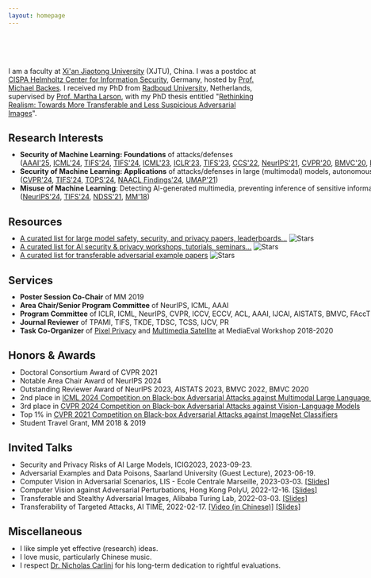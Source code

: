 ```yaml
---
layout: homepage
---
```


<h1 id="about-me"></h1>

<h2 style="margin: 80px 0px 10px;"></h2>

I am a faculty at [Xi'an Jiaotong University](http://en.xjtu.edu.cn/XJTU_Introduction/Introduction.htm) (XJTU), China. I was a postdoc at [CISPA Helmholtz Center for Information Security](https://cispa.de/en/about), Germany, hosted by [Prof. Michael Backes](https://michaelbackes.eu/aboutme.html).
I received my PhD from [Radboud University](https://www.ru.nl/english/), Netherlands, supervised by [Prof. Martha Larson](https://www.ru.nl/english/people/larson-m/), with my PhD thesis entitled "<a href="https://repository.ubn.ru.nl/handle/2066/245409">Rethinking Realism: Towards More Transferable and Less Suspicious Adversarial Images</a>".

## Research Interests
<ul style="margin:-5px 0 25px;width:950px">
  <li><strong>Security of Machine Learning: Foundations</strong> of attacks/defenses<br>
    (<a href="https://arxiv.org/abs/2412.18844">AAAI'25</a>, <a href="https://arxiv.org/abs/2312.07364">ICML'24</a>, <a href="https://ieeexplore.ieee.org/document/10795188">TIFS'24</a>, <a href="https://arxiv.org/abs/2305.05875">TIFS'24</a>, <a href="https://arxiv.org/abs/2301.13838">ICML'23</a>, <a href="https://openreview.net/forum?id=zKvm1ETDOq">ICLR'23</a>, <a href="https://arxiv.org/abs/2011.06690">TIFS'23</a>, <a href="https://arxiv.org/abs/2208.14933">CCS'22</a>, <a href="https://arxiv.org/abs/2012.11207">NeurIPS'21</a>, <a href="https://arxiv.org/abs/1911.02466">CVPR'20</a>, <a href="https://arxiv.org/abs/2002.01008">BMVC'20</a>, <a href="https://arxiv.org/abs/1901.10332">ICMR'19</a>)</li>
  <li><strong>Security of Machine Learning: Applications</strong> of attacks/defenses in large (multimodal) models, autonomous driving...<br>
    (<a href="https://arxiv.org/abs/2403.17301">CVPR'24</a>, <a href="https://arxiv.org/abs/2305.05875">TIFS'24</a>, <a href="https://arxiv.org/abs/2205.15128">TOPS'24</a>, <a href="https://arxiv.org/abs/2301.13838">NAACL Findings'24</a>, <a href="https://dl.acm.org/doi/abs/10.1145/3450613.3456832">UMAP'21</a>)</li>
  <li><strong>Misuse of Machine Learning</strong>: Detecting AI-generated multimedia, preventing inference of sensitive information...<br>
    (<a href="https://zhengyuzhao.github.io/publications/">NeurIPS'24</a>, <a href="https://ieeexplore.ieee.org/document/10689267">TIFS'24</a>, <a href="https://arxiv.org/abs/2011.09877">NDSS'21</a>, <a href="https://arxiv.org/abs/1807.08624">MM'18</a>)</li>
</ul>


## Resources 
<ul style="margin:-5px 0 25px;width:950px">
  <li><a href="https://github.com/ThuCCSLab/lm-ssp">A curated list for large model safety, security, and privacy papers, leaderboards...</a>  <img alt="Stars" src="https://img.shields.io/github/stars/ThuCCSLab/lm-ssp"></li>
  <li><a href="https://github.com/ZhengyuZhao/AI-Security-and-Privacy-Events">A curated list for AI security & privacy workshops, tutorials, seminars...</a>  <img alt="Stars" src="https://img.shields.io/github/stars/ZhengyuZhao/AI-Security-and-Privacy-Events"></li>
  <li><a href="https://github.com/ZhengyuZhao/TransferAttackEval">A curated list for transferable adversarial example papers</a>  <img alt="Stars" src="https://img.shields.io/github/stars/ZhengyuZhao/TransferAttackEval"></li>
</ul>


## Services
<ul style="margin:-5px 0 25px;width:950px">
  <li><strong>Poster Session Co-Chair</strong> of MM 2019</li>
  <li><strong>Area Chair/Senior Program Committee</strong> of NeurIPS, ICML, AAAI</li>
  <li><strong>Program Committee</strong> of ICLR, ICML, NeurIPS, CVPR, ICCV, ECCV, ACL, AAAI, IJCAI, AISTATS, BMVC, FAccT</li>
  <li><strong>Journal Reviewer</strong> of TPAMI, TIFS, TKDE, TDSC, TCSS, IJCV, PR</li>
  <li><strong>Task Co-Organizer</strong> of <a href="https://multimediaeval.github.io/editions/2020/tasks/pixelprivacy/">Pixel Privacy</a> and <a href="http://www.multimediaeval.org/mediaeval2019/multimediasatellite/">Multimedia Satellite</a> at MediaEval Workshop 2018-2020</li>
</ul>

## Honors & Awards 
<ul style="margin:-5px 0 25px;width:950px">
<li>Doctoral Consortium Award of CVPR 2021</li>
<li>Notable Area Chair Award of NeurIPS 2024</li>
<li>Outstanding Reviewer Award of NeurIPS 2023, AISTATS 2023, BMVC 2022, BMVC 2020</li>
<li>2nd place in <a href="https://icml-tifa.github.io/challenges/track1/">ICML 2024 Competition on Black-box Adversarial Attacks against Multimodal Large Language Models</a></li>
<li>3rd place in <a href="https://cvpr24-advml.github.io/">CVPR 2024 Competition on Black-box Adversarial Attacks against Vision-Language Models</a></li>
<li>Top 1% in <a href="https://aisecure-workshop.github.io/amlcvpr2021/">CVPR 2021 Competition on Black-box Adversarial Attacks against ImageNet Classifiers</a></li>
<li>Student Travel Grant, MM 2018 & 2019</li>  
</ul>  

## Invited Talks 
<ul style="margin:-5px 0 25px;width:950px">
<li>Security and Privacy Risks of AI Large Models, ICIG2023, 2023-09-23. </li> 
<li>Adversarial Examples and Data Poisons, Saarland University (Guest Lecture), 2023-06-19. </li> 
<li>Computer Vision in Adversarial Scenarios, LIS - Ecole Centrale Marseille, 2023-03-03. <a href="./assets/img/Talk_Marseille.pdf">[Slides]</a> </li> 
<li>Computer Vision against Adversarial Perturbations, Hong Kong PolyU, 2022-12-16. <a href="./assets/img/PolyU_ZhengyuZhao.pdf">[Slides]</a> </li> 
<li>Transferable and Stealthy Adversarial Images, Alibaba Turing Lab, 2022-03-03. <a href="./assets/img/AIibaba_ZhengyuZhao.pdf">[Slides]</a> </li> 
<li>Transferability of Targeted Attacks, AI TIME, 2022-02-17. <a href="https://www.bilibili.com/video/BV1X44y1H7S4?spm_id_from=333.999.0.0">[Video (in Chinese)]</a> <a href="./assets/img/AITIME_ZhengyuZhao.pdf">[Slides]</a> </li>
</ul>

<!--
## Teaching
<ul style="margin:-5px 0 25px;width:950px">
<li>Teaching Assistant, <a href="https://cms.cispa.saarland/amlm2023/">Advanced Lecture: Attacks Against Machine Learning Models</a> (2023 Summer), Saarland University</li>
</ul>  
-->

## Miscellaneous
<ul style="margin:-5px 0 25px;width:950px">
<li>I like simple yet effective (research) ideas.</li>
<li>I love music, particularly Chinese music.</li>
<li>I respect <a href="https://nicholas.carlini.com/">Dr. Nicholas Carlini</a> for his long-term dedication to rightful evaluations.</li>
  
<!--
## Contact
**Address:** [Xi'an Jiaotong University](http://en.xjtu.edu.cn/)
-->
